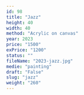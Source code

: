 ```yaml
---
id: 98
title: "Jazz"
height: 40
width: 40
method: "Acrylic on canvas"
year: 2023
price: "1500"
exPrice: "1200"
status: ""
fileName: "2023-jazz.jpg"
medie: "painting"
draft: "False"
slug: "jazz"
weight: "260"
---
```

